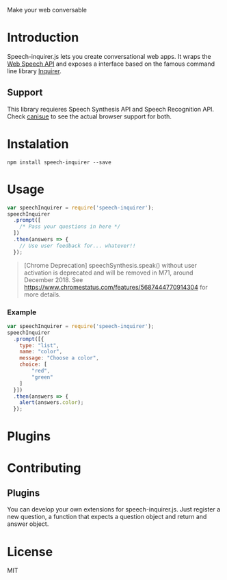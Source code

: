 Make your web conversable

# Introduction

Speech-inquirer.js lets you create conversational web apps. It wraps the 
[Web Speech API](https://dvcs.w3.org/hg/speech-api/raw-file/9a0075d25326/speechapi.html) and exposes a interface based
 on the famous command line library [Inquirer](https://github.com/SBoudrias/Inquirer.js). 

## Support

This library requieres Speech Synthesis API and Speech Recognition API. Check [canisue](https://caniuse.com/#search=speech) to see the actual browser support for both.

# Instalation


```shell
npm install speech-inquirer --save
```

# Usage

```js
var speechInquirer = require('speech-inquirer');
speechInquirer
  .prompt([
    /* Pass your questions in here */
  ])
  .then(answers => {
    // Use user feedback for... whatever!!
  });
```

> [Chrome Deprecation] speechSynthesis.speak() without user activation is deprecated and will be removed in M71, around December 2018. See https://www.chromestatus.com/features/5687444770914304 for more details.

### Example
```js
var speechInquirer = require('speech-inquirer');
speechInquirer
  .prompt([{
	type: "list",
	name: "color",
	message: "Choose a color",
	choice: [
		"red",
		"green"
	]	
  }])
  .then(answers => {
    alert(answers.color);
  });
```

# Plugins

# Contributing

## Plugins

You can develop your own extensions for speech-inquirer.js. Just register a new question, a function that expects a 
question object and return and answer object.

# License

MIT
